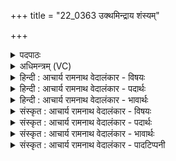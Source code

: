 +++
title = "22_0363 उक्थमिन्द्राय शंस्यम्"

+++
<details><summary>पदपाठः</summary>

उ꣣क्थ꣢म्। इ꣡न्द्रा꣢꣯य। शँ꣡स्य꣢꣯म्। व꣡र्ध꣢꣯नम्। पु꣣रुनि꣣ष्षि꣡धे꣢। पु꣣रु। निष्षि꣡धे꣢। श꣣क्रः꣢। य꣡था꣢꣯। सु꣣ते꣡षु꣢। नः꣣। रार꣡ण꣢त्। स꣣ख्ये꣡षु꣢। स꣣। ख्ये꣡षु꣢꣯। च꣣। ३६३।
</details>

<details><summary>अधिमन्त्रम् (VC)</summary>

- इन्द्रः
- मधुच्छन्दा वैश्वामित्रः
- अनुष्टुप्
- गान्धारः
- ऐन्द्रं काण्डम्
</details>

<details><summary>हिन्दी : आचार्य रामनाथ वेदालंकार - विषयः</summary>

अगले मन्त्र में यह विषय है कि किस प्रयोजन से कैसा स्तोत्र इन्द्र के लिए उच्चारण करना चाहिए।
</details>

<details><summary>हिन्दी : आचार्य रामनाथ वेदालंकार - पदार्थः</summary>

पदार्थान्वयभाषाः -  हमें पुत्र, स्त्री, मित्र आदियों सहित (पुरुनिष्षिधे) बहुतों को पाप-पंक से अथवा संकट से उबारनेवाले (इन्द्राय) परम उपदेशक परमात्मा के लिए, ऐसा (उक्थम्) स्तोत्र (शंस्यम्) गान करना चाहिए, जो (वर्धनम्) हम स्तोताओं को बढ़ानेवाला हो, (यथा) जिससे (शक्रः) वह सर्वशक्तिमान् परमात्मा (नः) हम स्तोताओं के (सुतेषु) पुत्रों को (सख्येषु च) और सखाओं को (रारणत्) अतिशय पुनः-पुनः प्रेरणात्मक उपदेश देता रहे ॥४॥
</details>

<details><summary>हिन्दी : आचार्य रामनाथ वेदालंकार - भावार्थः</summary>

भावार्थभाषाः -  स्तुति किया हुआ परमेश्वर स्तोताजनों को और उनके स्तोता पुत्र, मित्र आदि को पुरुषार्थ आदि की शुभ प्रेरणा और सदुपदेश देकर उनकी उन्नति करता है ॥४॥
</details>

<details><summary>संस्कृत : आचार्य रामनाथ वेदालंकार - विषयः</summary>

इन्द्राय केन प्रयोजनेन कीदृशं स्तोत्रं शंसनीयमित्याह।
</details>

<details><summary>संस्कृत : आचार्य रामनाथ वेदालंकार - पदार्थः</summary>

पदार्थान्वयभाषाः -  अस्माभिः पुत्रकलत्रमित्रादिसहितैः (पुरुनिष्षिधे) पुरून् बहून् निष्षेधति निस्सारयति पापपङ्कात् सङ्कटाद् वा यस्तस्मै। पुरूपपदात् निस्पूर्वाद् गत्यर्थात् षिधु धातोः कर्तरि क्विप्। (इन्द्राय) परमोपदेशकाय परमात्मने, तादृशम् (उक्थम्) स्तोत्रम् (शंस्यम्) शंसनीयम्, यत् (वर्धनम्) स्तोतॄणामस्माकं वृद्धिकरं भवेत्, (यथा) येन (शक्रः) स सर्वशक्तिमान् परमात्मा (नः) स्तोतॄणाम् अस्माकम् (सुतेषु२) पुत्रकेषु (सख्येषु३ च) सखिषु च। सख्यं येषामस्तीति ते सख्याः ‘अर्शआदिभ्योऽच्। अ० ५।२।१२७’ इति मत्वर्थे अच् प्रत्ययः। (रारणत्४) अतिशयेन पुनः पुनः प्रेरणात्मकम् उपदेशं दद्यात्। शब्दार्थाद् रणधातोर्यङ्लुगन्ताल्लेटि रूपम् ॥४॥५
</details>

<details><summary>संस्कृत : आचार्य रामनाथ वेदालंकार - भावार्थः</summary>

भावार्थभाषाः -  स्तुतः परमेश्वरः स्तोतृभ्यो जनेभ्यः, स्तोतृभ्यस्तत्पुत्रमित्रादिभ्यश्च पुरुषार्थादेः सत्प्रेरणां सदुपदेशं च दत्त्वा तानुन्नयति ॥४॥
</details>

<details><summary>संस्कृत : आचार्य रामनाथ वेदालंकार - पादटिप्पनी</summary>

टिप्पणी:   १. ऋ० १।१०।५। २. सुतेषु अभिषुतेषु सोमेषु—इति वि०। पुत्रेषु—इति सा०। उत्पादितेषु स्वकीयसन्तानेषु—इति ऋ० १।१०।५ भाष्ये द०। ३. सखीनां कर्मसु भावेषु पुत्रस्त्रीभृत्यवर्गादिषु वा इति तत्रैव द०। ४. रारणत् अतिशयेन उपदिशति। यङ्लुगन्तस्य रणधातोर्लेट्प्रयोगः—इति तत्रैव द०। रमेरेतद् रूपम्। छान्दसेन मकारस्य णत्वम्। अत्यर्थं रमते—इति वि०। भृशं रमते। रमेर्वर्णव्यत्ययः, रणिर्वा रमेरर्थे वर्तते। यथा रारणत् तथा शस्यम्—इति भ०। यथा येन प्रकारेण रारणत् अतिशयेन शब्दं कुर्यात् तथा शंस्यम्। अस्मदीयेन शस्त्रेण परितुष्ट इन्द्रः नोऽस्माकं पुत्रान् अस्मत्सख्यानि च बहुधा प्रशंसत्वित्यर्थः—इति सा०। ५. दयानन्दर्षिरस्य मन्त्रस्य ऋग्भाष्ये इन्द्रशब्देन सर्वमित्रमैश्वर्येच्छुकं जीवात्मानं, शक्रशब्देन च सर्वशक्तिमन्तं जगदीश्वरं गृहीतवान्।
</details>